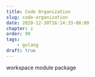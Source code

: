 ```yaml
---
title: Code Organization
slug: code-organization
date: 2020-12-30T16:14:33-08:00
chapter: z
order: 99
tags:
    - golang
draft: true
---
```


workspace
module
package
